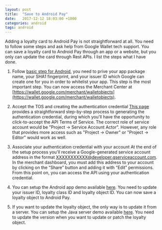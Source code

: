 ```yaml
---
layout: post
title:  "Save to Android Pay"
date:   2017-12-12 18:03:00 +1000
categories: android
tags: android
---
```


Adding a loyalty card to Android Pay is not straightforward at all. You need to follow some steps and ask help from Google Wallet tech support. You can save a loyalty card to Android Pay through an app or a website, but you only can update the card through Rest APIs. I list the steps what I have done.

1. Follow [basic step for Android](https://developers.google.com/save-to-android-pay/guides/basic-setup-android), you need to prive your app package name, your SHA1 fingerprint, and your issuer ID which Google can create one for you in order to whitelist your app. This step is the most important step. You can now access the Merchant Center at [https://wallet.google.com/merchant/walletobjects](https://wallet.google.com/merchant/walletobjects).

2. Accept the TOS and creating the authentication credential
[This page](https://developers.google.com/save-to-android-pay/guides/basic-setup-web) provides a straightforward step-by-step process to generating the authentication credential, during which you'll have the opportunity to click-to-accept the API Terms of Service. The correct role of service account would be "Project -> Service Account Actor". However, any role that provides more access such as "Project -> Owner" or "Project -> Editor" would work as well.

3. Associate your authentication credential with your account
At the end of the setup process you'll receive a Google-generated service account address in the format XXXXXXXXXXX@developer.gserviceaccount.com. In the merchant dashboard, you must add this address to your account by clicking on the “Share” button and adding it with “Edit” permissions. From this point on, you can access the API using your authentication credential.

4. You can setup the Android app demo available [here](https://developers.google.com/save-to-android-pay/samples/quickstart-android). You need to update your issuer ID, loyalty class ID and loyalty object ID. You can now save a loyalty object to Android Pay.

5. If you want to update the loyalty object, the only way is to update it from a server. You can setup the Java server demo available [here](https://developers.google.com/save-to-android-pay/samples/quickstart-java). You need to update the version when you want to update or patch the loyalty object.


